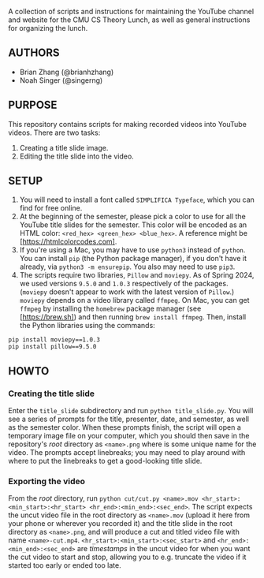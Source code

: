 A collection of scripts and instructions for maintaining the YouTube channel and website for the CMU CS Theory Lunch, as well as general instructions for organizing the lunch.

## AUTHORS

- Brian Zhang (@brianhzhang)
- Noah Singer (@singerng)

## PURPOSE

This repository contains scripts for making recorded videos into YouTube videos. There are two tasks:

1. Creating a title slide image.
2. Editing the title slide into the video.

## SETUP

1. You will need to install a font called `SIMPLIFICA Typeface`, which you can find for free online.
2. At the beginning of the semester, please pick a color to use for all the YouTube title slides for the semester. This color will be encoded as an HTML color: `<red_hex> <green_hex> <blue_hex>`. A reference might be [https://htmlcolorcodes.com].
3. If you're using a Mac, you may have to use `python3` instead of `python`. You can install `pip` (the Python package manager), if you don't have it already, via `python3 -m ensurepip`. You also may need to use `pip3`.
4. The scripts require two libraries, `Pillow` and `moviepy`. As of Spring 2024, we used versions `9.5.0` and `1.0.3` respectively of the packages. (`moviepy` doesn't appear to work with the latest version of `Pillow`.) `moviepy` depends on a video library called `ffmpeg`. On Mac, you can get `ffmpeg` by installing the `homebrew` package manager (see [https://brew.sh]) and then running `brew install ffmpeg`. Then, install the Python libraries using the commands:

```
pip install moviepy==1.0.3
pip install pillow==9.5.0
```

## HOWTO

### Creating the title slide

Enter the `title_slide` subdirectory and run `python title_slide.py`. You will see a series of prompts for the title, presenter, date, and semester, as well as the semester color. When these prompts finish, the script will open a temporary image file on your computer, which you should then save in the repository's *root* directory as `<name>.png` where <name> is some unique name for the video. The prompts accept linebreaks; you may need to play around with where to put the linebreaks to get a good-looking title slide.

### Exporting the video

From the *root* directory, run `python cut/cut.py <name>.mov <hr_start>:<min_start>:<hr_start> <hr_end>:<min_end>:<sec_end>`. The script expects the uncut video file in the root directory as `<name>.mov` (upload it here from your phone or wherever you recorded it) and the title slide in the root directory as `<name>.png`, and will produce a cut and titled video file with name `<name>-cut.mp4`. `<hr_start>:<min_start>:<sec_start>` and `<hr_end>:<min_end>:<sec_end>` are *timestamps* in the uncut video for when you want the cut video to start and stop, allowing you to e.g. truncate the video if it started too early or ended too late.
